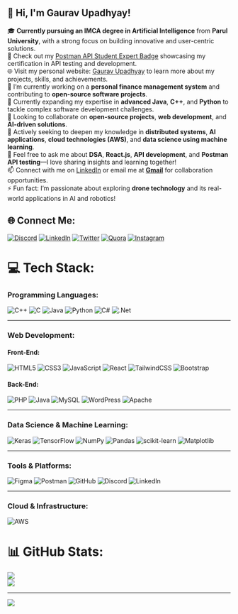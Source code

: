 ## 👋 Hi, I'm **Gaurav Upadhyay!**

🎓 **Currently pursuing an IMCA degree in Artificial Intelligence** from **Parul University**, with a strong focus on building innovative and user-centric solutions.  
🏅 Check out my [Postman API Student Expert Badge](https://api.badgr.io/public/assertions/CCNA0nhzRMGadCDeg2mhdw?identity__email=gauravupadhyay20112003%40gmail.com) showcasing my certification in API testing and development.  
🌐 Visit my personal website: [Gaurav Upadhyay](https://gaurav00321.github.io/Gaurav_Portfolio/) to learn more about my projects, skills, and achievements.  
🔭 I’m currently working on a **personal finance management system** and contributing to **open-source software projects**.  
🌱 Currently expanding my expertise in **advanced Java**, **C++**, and **Python** to tackle complex software development challenges.  
🤝 Looking to collaborate on **open-source projects**, **web development**, and **AI-driven solutions**.  
🤔 Actively seeking to deepen my knowledge in **distributed systems**, **AI applications**, **cloud technologies (AWS)**, and **data science using machine learning**.  
💬 Feel free to ask me about **DSA**, **React.js**, **API development**, and **Postman API testing**—I love sharing insights and learning together!  
📫 Connect with me on [LinkedIn](https://www.linkedin.com/in/gauravupadhyay-tech/) or email me at **[Gmail](mailto:gauravupadhyay20112003@gmail.com)** for collaboration opportunities.  
⚡ Fun fact: I’m passionate about exploring **drone technology** and its real-world applications in AI and robotics!  



## 🌐 Connect Me:  
[![Discord](https://img.shields.io/badge/Discord-%237289DA.svg?logo=discord&logoColor=white)](https://discord.gg/CRsHsDkhn8) [![LinkedIn](https://img.shields.io/badge/LinkedIn-%230077B5.svg?logo=linkedin&logoColor=white)](https://www.linkedin.com/in/gauravupadhyay-tech/) [![Twitter](https://img.shields.io/badge/Twitter-%231DA1F2.svg?logo=twitter&logoColor=white)](https://x.com/GAURAVUPAD36235) [![Quora](https://img.shields.io/badge/Quora-%23B92B27.svg?logo=quora&logoColor=white)](https://www.quora.com/profile/GAURAV-UPADHYAY-692) [![Instagram](https://img.shields.io/badge/Instagram-%23E4405F.svg?logo=instagram&logoColor=white)](https://www.instagram.com/gauravxupadhyay/)

 

# 💻 Tech Stack:

### **Programming Languages:**
![C++](https://img.shields.io/badge/c++-%2300599C.svg?style=for-the-badge&logo=c%2B%2B&logoColor=white) 
![C](https://img.shields.io/badge/c-%2300599C.svg?style=for-the-badge&logo=c&logoColor=white) 
![Java](https://img.shields.io/badge/java-%23ED8B00.svg?style=for-the-badge&logo=openjdk&logoColor=white) 
![Python](https://img.shields.io/badge/python-3670A0?style=for-the-badge&logo=python&logoColor=ffdd54) 
![C#](https://img.shields.io/badge/c%23-%23239120.svg?style=for-the-badge&logo=csharp&logoColor=white) 
![.Net](https://img.shields.io/badge/.NET-5C2D91?style=for-the-badge&logo=.net&logoColor=white)

---

### **Web Development:**
#### **Front-End:**
![HTML5](https://img.shields.io/badge/html5-%23E34F26.svg?style=for-the-badge&logo=html5&logoColor=white) 
![CSS3](https://img.shields.io/badge/css3-%231572B6.svg?style=for-the-badge&logo=css3&logoColor=white) 
![JavaScript](https://img.shields.io/badge/javascript-%23323330.svg?style=for-the-badge&logo=javascript&logoColor=%23F7DF1E) 
![React](https://img.shields.io/badge/react-%2320232a.svg?style=for-the-badge&logo=react&logoColor=%2361DAFB) 
![TailwindCSS](https://img.shields.io/badge/tailwindcss-%2338B2AC.svg?style=for-the-badge&logo=tailwind-css&logoColor=white) 
![Bootstrap](https://img.shields.io/badge/bootstrap-%238511FA.svg?style=for-the-badge&logo=bootstrap&logoColor=white)

#### **Back-End:**
![PHP](https://img.shields.io/badge/php-%23777BB4.svg?style=for-the-badge&logo=php&logoColor=white) 
![Java](https://img.shields.io/badge/java-%23ED8B00.svg?style=for-the-badge&logo=openjdk&logoColor=white) 
![MySQL](https://img.shields.io/badge/mysql-4479A1.svg?style=for-the-badge&logo=mysql&logoColor=white) 
![WordPress](https://img.shields.io/badge/WordPress-%23117AC9.svg?style=for-the-badge&logo=WordPress&logoColor=white) 
![Apache](https://img.shields.io/badge/apache-%23D42029.svg?style=for-the-badge&logo=apache&logoColor=white)

---

### **Data Science & Machine Learning:**
![Keras](https://img.shields.io/badge/Keras-%23D00000.svg?style=for-the-badge&logo=Keras&logoColor=white) 
![TensorFlow](https://img.shields.io/badge/TensorFlow-%23FF6F00.svg?style=for-the-badge&logo=TensorFlow&logoColor=white) 
![NumPy](https://img.shields.io/badge/numpy-%23013243.svg?style=for-the-badge&logo=numpy&logoColor=white) 
![Pandas](https://img.shields.io/badge/pandas-%23150458.svg?style=for-the-badge&logo=pandas&logoColor=white) 
![scikit-learn](https://img.shields.io/badge/scikit--learn-%23F7931E.svg?style=for-the-badge&logo=scikit-learn&logoColor=white) 
![Matplotlib](https://img.shields.io/badge/Matplotlib-%23ffffff.svg?style=for-the-badge&logo=Matplotlib&logoColor=black)

---

### **Tools & Platforms:**
![Figma](https://img.shields.io/badge/figma-%23F24E1E.svg?style=for-the-badge&logo=figma&logoColor=white) 
![Postman](https://img.shields.io/badge/Postman-%23FF6C37.svg?style=for-the-badge&logo=postman&logoColor=white) 
![GitHub](https://img.shields.io/badge/github-%23121011.svg?style=for-the-badge&logo=github&logoColor=white) 
![Discord](https://img.shields.io/badge/Discord-%237289DA.svg?style=for-the-badge&logo=discord&logoColor=white) 
![LinkedIn](https://img.shields.io/badge/LinkedIn-%230077B5.svg?style=for-the-badge&logo=linkedin&logoColor=white)

---

### **Cloud & Infrastructure:**
![AWS](https://img.shields.io/badge/Amazon%20AWS-%23232F3E.svg?style=for-the-badge&logo=amazon-aws&logoColor=white)


# 📊 GitHub Stats:
![](https://github-readme-stats.vercel.app/api?username=Gaurav00321&theme=dark&hide_border=false&include_all_commits=false&count_private=false)<br/>
![](https://github-readme-streak-stats.herokuapp.com/?user=Gaurav00321&theme=dark&hide_border=false)<br/>

---
[![](https://visitcount.itsvg.in/api?id=Gaurav00321&icon=0&color=0)](https://visitcount.itsvg.in)

<!-- Proudly created with GPRM ( https://gprm.itsvg.in ) -->
